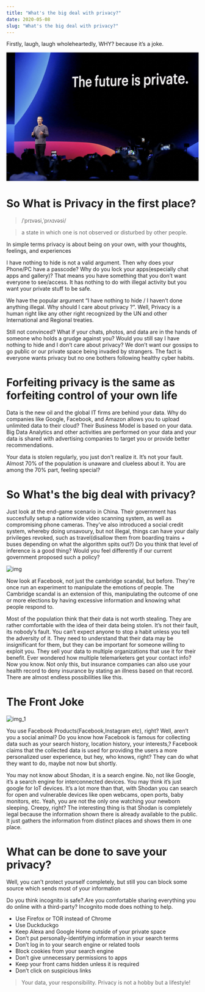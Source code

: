 ```yaml
---
title: "What's the big deal with privacy?"
date: 2020-05-08
slug: "What's the big deal with privacy?"
---
```


Firstly, laugh, laugh wholeheartedly, WHY? because it’s a joke. 

![privacy](/images/privacy/privacy_1.jpg)

# So What is Privacy in the first place?

> /ˈprɪvəsi,ˈprʌɪvəsi/

> a state in which one is not observed or disturbed by other people.

In simple terms privacy is about being on your own, with your thoughts, feelings, and experiences

I have nothing to hide is not a valid argument. Then why does your Phone/PC have a passcode? Why do you lock your apps(especially chat apps and gallery)? That means you have something that you don’t want everyone to see/access. It has nothing to do with illegal activity but you want your private stuff to be safe.

We have the popular argument “I have nothing to hide / I haven’t done anything illegal. Why should I care about privacy ?”. Well, Privacy is a human right like any other right recognized by the UN and other International and Regional treaties.

Still not convinced? What if your chats, photos, and data are in the hands of someone who holds a grudge against you? Would you still say I have nothing to hide and I don’t care about privacy? We don’t want our gossips to go public or our private space being invaded by strangers. The fact is everyone wants privacy but no one bothers following healthy cyber habits.

# Forfeiting privacy is the same as forfeiting control of your own life


Data is the new oil and the global IT firms are behind your data. Why do companies like Google, Facebook, and Amazon allows you to upload unlimited data to their cloud? Their Business Model is based on your data. Big Data Analytics and other activities are performed on your data and your data is shared with advertising companies to target you or provide better recommendations.

Your data is stolen regularly, you just don't realize it. It’s not your fault. Almost 70% of the population is unaware and clueless about it. You are among the 70% part, feeling special?

# So What's the big deal with privacy?

Just look at the end-game scenario in China. Their government has succesfully setup a nationwide video scanning system, as well as compromising phone cameras. They've also introduced a social credit system, whereby doing unsavoury, but not illegal, things can have your daily privileges revoked, such as travel(disallow them from boarding trains + buses depending on what the algorithm spits out?) Do you think that level of inference is a good thing? Would you feel differently if our current government proposed such a policy?

![img](https://external-preview.redd.it/4QflrML9VMfPraW6Hadf_DeFDeWsc2MiBCs24UCp9ss.jpg?auto=webp&s=1e25f9ae89c0f459c662542cc75ea215e58887f3)

Now look at Facebook, not just the cambridge scandal, but before. They're once run an experiment to manipulate the emotions of people. The Cambridge scandal is an extension of this, manipulating the outcome of one or more elections by having excessive information and knowing what people respond to.

Most of the population think that their data is not worth stealing. They are rather comfortable with the idea of their data being stolen. It’s not their fault, its nobody’s fault. You can’t expect anyone to stop a habit unless you tell the adversity of it. They need to understand that their data may be insignificant for them, but they can be important for someone willing to exploit you. They sell your data to multiple organizations that use it for their benefit. Ever wondered how multiple telemarketers get your contact info? Now you know. Not only this, but insurance companies can also use your health record to deny insurance by stating an illness based on that record. There are almost endless possibilities like this.

# The Front Joke

![img_1](https://theidioteconomist.files.wordpress.com/2013/06/yodawg.jpg?w=660)

You use Facebook Products(Facebook,Instagram etc), right? Well, aren’t you a social animal? Do you know how Facebook is famous for collecting data such as your search history, location history, your interests,? Facebook claims that the collected data is used for providing the users a more personalized user experience, but hey, who knows, right? They can do what they want to do, maybe not now but shortly.

You may not know about Shodan, it is a search engine. No, not like Google, it’s a search engine for interconnected devices. You may think it’s just google for IoT devices. It’s a lot more than that, with Shodan you can search for open and vulnerable devices like open webcams, open ports, baby monitors, etc. Yeah, you are not the only one watching your newborn sleeping. Creepy, right? The interesting thing is that Shodan is completely legal because the information shown there is already available to the public. It just gathers the information from distinct places and shows them in one place.

# What can be done to save your privacy?

Well, you can't protect yourself completely, but still you can block some source which sends most of your information

Do you think incognito is safe?.Are you comfortable sharing everything you do online with a third-party? Incognito mode does nothing to help.

- Use Firefox or TOR instead of Chrome 
- Use Duckduckgo
- Keep Alexa and Google Home outside of your private space
- Don’t put personally-identifying information in your search terms
- Don’t log in to your search engine or related tools
- Block cookies from your search engine
- Don’t give unnecessary permissions to apps
- Keep your front cams hidden unless it is required
- Don’t click on suspicious links


> Your data, your responsibility. Privacy is not a hobby but a lifestyle!

